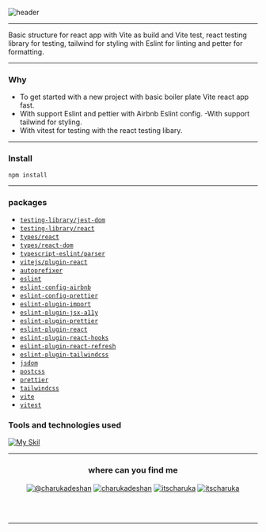 <!-- @format -->

![header](https://capsule-render.vercel.app/api?type=waving&color=gradient&$with=auto&height=350&section=header&text=Vite%20React%20Starter%20App&animation=fadeIn&fontSize=60)

---

Basic structure for react app with Vite as build and Vite test, react testing library for testing, tailwind for styling with Eslint for linting and petter for formatting.

---

### Why

- To get started with a new project with basic boiler plate Vite react app fast.
- With support Eslint and pettier with Airbnb Eslint config.
  -With support tailwind for styling.
- With vitest for testing with the react testing libary.

---

### Install

    npm install

---

### packages

- [`testing-library/jest-dom`](https://github.com/testing-library/jest-dom)
- [`testing-library/react`](https://testing-library.com/docs/react-testing-library/intro/)
- [`types/react`](https://www.npmjs.com/package/@types/react)
- [`types/react-dom`](https://www.npmjs.com/package/@types/react-dom)
- [`typescript-eslint/parser`](https://www.npmjs.com/package/@typescript-eslint/parser)
- [`vitejs/plugin-react`](https://github.com/vitejs/vite/tree/main/packages/plugin-react)
- [`autoprefixer`](https://www.npmjs.com/package/autoprefixer)
- [`eslint`](https://eslint.org/)
- [`eslint-config-airbnb`](https://www.npmjs.com/package/eslint-config-airbnb)
- [`eslint-config-prettier`](https://www.npmjs.com/package/eslint-config-prettier)
- [`eslint-plugin-import`](https://www.npmjs.com/package/eslint-plugin-import)
- [`eslint-plugin-jsx-a11y`](https://www.npmjs.com/package/eslint-plugin-jsx-a11y)
- [`eslint-plugin-prettier`](https://www.npmjs.com/package/eslint-plugin-prettier)
- [`eslint-plugin-react`](https://www.npmjs.com/package/eslint-plugin-react)
- [`eslint-plugin-react-hooks`](https://www.npmjs.com/package/eslint-plugin-react-hooks)
- [`eslint-plugin-react-refresh`](https://www.npmjs.com/package/eslint-plugin-react-refresh)
- [`eslint-plugin-tailwindcss`](https://www.npmjs.com/package/eslint-plugin-tailwindcss)
- [`jsdom`](https://www.npmjs.com/package/jsdom)
- [`postcss`](https://www.npmjs.com/package/postcss)
- [`prettier`](https://prettier.io/)
- [`tailwindcss`](https://tailwindcss.com/)
- [`vite`](https://vitejs.dev/)
- [`vitest`](https://www.npmjs.com/package/vitest)

### Tools and technologies used

[![My Skil](https://skillicons.dev/icons?i=js,react,tailwind,vite,jest&perline=14)](https://skillicons.dev)

---

<h3 align="center">where can you find me  </h3>

<div>
<p align="center">
  <a href="https://medium.com/@charukadeshan" target="blank"><img align="center" src="https://img.shields.io/badge/Medium-12100E?style=for-the-badge&logo=medium&logoColor=white" alt="@charukadeshan" /></a>
<a href="https://linkedin.com/in/charukadeshan" target="blank"><img align="center" src="https://img.shields.io/badge/LinkedIn-0077B5?style=for-the-badge&logo=linkedin&logoColor=white" alt="charukadeshan" /></a>
<a href="https://twitter.com/itscharuka" target="blank"><img align="center" src="https://img.shields.io/badge/Twitter-1DA1F2?style=for-the-badge&logo=twitter&logoColor=white" alt="itscharuka"  /></a>
<a href="https://www.figma.com/@charukadeshan" target="blank"><img align="center" src="https://img.shields.io/badge/Figma-F24E1E?style=for-the-badge&logo=figma&logoColor=white" alt="itscharuka"  /></a> </p>
<br></br>

---
